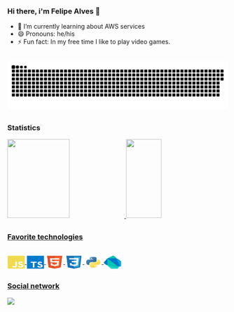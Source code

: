 ### Hi there, i'm Felipe Alves 👋


- 🌱 I’m currently learning about AWS services 
- 😄 Pronouns: he/his
- ⚡ Fun fact: In my free time I like to play video games.

##

 ![Snake animation](https://github.com/felipexpert1996/felipexpert1996/blob/output/github-contribution-grid-snake.svg)

##

### Statistics
<div>
  <a href="https://github.com/felipexpert1996">
  <img height="180px" width="53%" src="https://github-readme-stats.vercel.app/api?username=felipexpert1996&show_icons=true&theme=jolly&include_all_commits=true&count_private=true"/>
  <img height="180px" width="40%" src="https://github-readme-stats.vercel.app/api/top-langs/?username=felipexpert1996&layout=compact&langs_count=7&theme=jolly"/>
</div>
  
##
  
 ### Favorite technologies
  
 <div style="display: inline_block"><br>
  <img align="center" alt="fe-Js" height="30" width="40" src="https://raw.githubusercontent.com/devicons/devicon/master/icons/javascript/javascript-plain.svg">
  <img align="center" alt="fe-Ts" height="30" width="40" src="https://raw.githubusercontent.com/devicons/devicon/master/icons/typescript/typescript-plain.svg">
  <img align="center" alt="fe-HTML" height="30" width="40" src="https://raw.githubusercontent.com/devicons/devicon/master/icons/html5/html5-original.svg">
  <img align="center" alt="fe-CSS" height="30" width="40" src="https://raw.githubusercontent.com/devicons/devicon/master/icons/css3/css3-original.svg">
  <img align="center" alt="fe-Python" height="30" width="40" src="https://raw.githubusercontent.com/devicons/devicon/master/icons/python/python-original.svg">
   <img align="center" alt="fe-Python" height="30" width="40" src="https://raw.githubusercontent.com/devicons/devicon/master/icons/dart/dart-original.svg">
</div>
  
##
  
### Social network
  
<div> 
   <a href="https://www.linkedin.com/in/felipe-alves-7aa5562a6" target="_blank"><img src="https://img.shields.io/badge/-LinkedIn-%230077B5?style=for-the-badge&logo=linkedin&logoColor=white" target="_blank"></a>  
</div>

